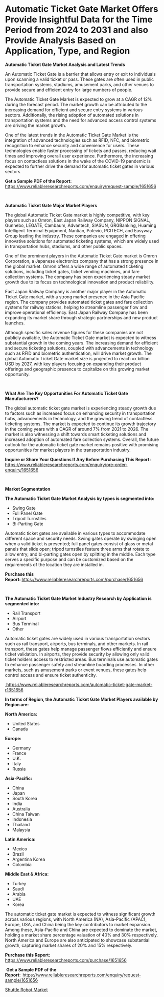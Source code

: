 <p><h1>Automatic Ticket Gate Market Offers Provide Insightful Data for the Time Period from 2024 to 2031 and also Provide Analysis Based on Application, Type, and Region</h1></p><p><strong>Automatic Ticket Gate Market Analysis and Latest Trends</strong></p>
<p><p>An Automatic Ticket Gate is a barrier that allows entry or exit to individuals upon scanning a valid ticket or pass. These gates are often used in public transportation systems, stadiums, amusement parks, and other venues to provide secure and efficient entry for large numbers of people.</p><p>The Automatic Ticket Gate Market is expected to grow at a CAGR of 12% during the forecast period. The market growth can be attributed to the increasing demand for efficient and secure entry systems in various sectors. Additionally, the rising adoption of automated solutions in transportation systems and the need for advanced access control systems are driving the market growth.</p><p>One of the latest trends in the Automatic Ticket Gate Market is the integration of advanced technologies such as RFID, NFC, and biometric recognition to enhance security and convenience for users. These technologies enable faster processing of tickets and passes, reducing wait times and improving overall user experience. Furthermore, the increasing focus on contactless solutions in the wake of the COVID-19 pandemic is expected to further drive the demand for automatic ticket gates in various sectors.</p></p>
<p><strong>Get a Sample PDF of the Report:&nbsp;</strong> <a href="https://www.reliableresearchreports.com/enquiry/request-sample/1651656">https://www.reliableresearchreports.com/enquiry/request-sample/1651656</a></p>
<p>&nbsp;</p>
<p><strong>Automatic Ticket Gate Major Market Players</strong></p>
<p><p>The global Automatic Ticket Gate market is highly competitive, with key players such as Omron, East Japan Railway Company, NIPPON SIGNAL, Gunnebo, LEGATE, Cambaum, Advantech, SIASUN, GRGBanking, Huaming Intelligent Terminal Equipment, Nantian, Potevio, PCITECH, and Easyway Group leading the industry. These companies are engaged in offering innovative solutions for automated ticketing systems, which are widely used in transportation hubs, stadiums, and other public spaces.</p><p>One of the prominent players in the Automatic Ticket Gate market is Omron Corporation, a Japanese electronics company that has a strong presence in the global market. Omron offers a wide range of automated ticketing solutions, including ticket gates, ticket vending machines, and fare collection systems. The company has been experiencing steady market growth due to its focus on technological innovation and product reliability.</p><p>East Japan Railway Company is another major player in the Automatic Ticket Gate market, with a strong market presence in the Asia Pacific region. The company provides automated ticket gates and fare collection systems for railway stations, helping to streamline passenger flow and improve operational efficiency. East Japan Railway Company has been expanding its market share through strategic partnerships and new product launches.</p><p>Although specific sales revenue figures for these companies are not publicly available, the Automatic Ticket Gate market is expected to witness substantial growth in the coming years. The increasing demand for efficient and secure ticketing solutions, coupled with advancements in technology such as RFID and biometric authentication, will drive market growth. The global Automatic Ticket Gate market size is projected to reach xx billion USD by 2027, with key players focusing on expanding their product offerings and geographic presence to capitalize on this growing market opportunity.</p></p>
<p>&nbsp;</p>
<p><strong>What Are The Key Opportunities For Automatic Ticket Gate Manufacturers?</strong></p>
<p><p>The global automatic ticket gate market is experiencing steady growth due to factors such as increased focus on enhancing security in transportation hubs, advancements in technology, and the growing trend of contactless ticketing systems. The market is expected to continue its growth trajectory in the coming years with a CAGR of around 7% from 2021 to 2026. The market is also witnessing a shift towards smart ticketing solutions and increased adoption of automated fare collection systems. Overall, the future outlook for the automatic ticket gate market remains positive with promising opportunities for market players in the transportation industry.</p></p>
<p><strong>Inquire or Share Your Questions If Any Before Purchasing This Report:</strong> <a href="https://www.reliableresearchreports.com/enquiry/pre-order-enquiry/1651656">https://www.reliableresearchreports.com/enquiry/pre-order-enquiry/1651656</a></p>
<p>&nbsp;</p>
<p><strong>Market Segmentation</strong></p>
<p><strong>The Automatic Ticket Gate Market Analysis by types is segmented into:</strong></p>
<p><ul><li>Swing Gate</li><li>Full Panel Gate</li><li>Tripod Turnstiles</li><li>Bi-Parting Gate</li></ul></p>
<p><p>Automatic ticket gates are available in various types to accommodate different space and security needs. Swing gates operate by swinging open when a valid ticket is presented; full panel gates consist of glass or metal panels that slide open; tripod turnstiles feature three arms that rotate to allow entry; and bi-parting gates open by splitting in the middle. Each type serves a specific purpose and can be customized based on the requirements of the location they are installed in.</p></p>
<p><strong>Purchase this Report:&nbsp;</strong><a href="https://www.reliableresearchreports.com/purchase/1651656">https://www.reliableresearchreports.com/purchase/1651656</a></p>
<p>&nbsp;</p>
<p><strong>The Automatic Ticket Gate Market Industry Research by Application is segmented into:</strong></p>
<p><ul><li>Rail Transport</li><li>Airport</li><li>Bus Terminal</li><li>Other</li></ul></p>
<p><p>Automatic ticket gates are widely used in various transportation sectors such as rail transport, airports, bus terminals, and other markets. In rail transport, these gates help manage passenger flows efficiently and ensure ticket validation. In airports, they provide security by allowing only valid ticket holders access to restricted areas. Bus terminals use automatic gates to enhance passenger safety and streamline boarding processes. In other markets, such as amusement parks or event venues, these gates help control access and ensure ticket authenticity.</p></p>
<p><a href="https://www.reliableresearchreports.com/automatic-ticket-gate-market-r1651656">&nbsp;https://www.reliableresearchreports.com/automatic-ticket-gate-market-r1651656</a></p>
<p><strong>In terms of Region, the Automatic Ticket Gate Market Players available by Region are:</strong></p>
<p>
    <p> <strong> North America: </strong>
        <ul>
            <li>United States</li>
            <li>Canada</li>
        </ul>
        </p> 
    <p> <strong> Europe: </strong>
        <ul>
            <li>Germany</li>
            <li>France</li>
            <li>U.K.</li>
            <li>Italy</li>
            <li>Russia</li>
        </ul>
        </p> 
    <p> <strong> Asia-Pacific: </strong>
        <ul>
            <li>China</li>
            <li>Japan</li>
            <li>South Korea</li>
            <li>India</li>
            <li>Australia</li>
            <li>China Taiwan</li>
            <li>Indonesia</li>
            <li>Thailand</li>
            <li>Malaysia</li>
        </ul>
        </p> 
    <p> <strong> Latin America: </strong>
        <ul>
            <li>Mexico</li>
            <li>Brazil</li>
            <li>Argentina Korea</li>
            <li>Colombia</li>
        </ul>
        </p> 
    <p> <strong> Middle East & Africa: </strong>
        <ul>
            <li>Turkey</li>
            <li>Saudi</li>
            <li>Arabia</li>
            <li>UAE</li>
            <li>Korea</li>
        </ul>
    </p>
    </p>
<p><p>The automatic ticket gate market is expected to witness significant growth across various regions, with North America (NA), Asia-Pacific (APAC), Europe, USA, and China being the key contributors to market expansion. Among these, Asia-Pacific and China are expected to dominate the market, holding a market share percentage valuation of 40% and 30% respectively. North America and Europe are also anticipated to showcase substantial growth, capturing market shares of 20% and 15% respectively.</p></p>
<p><strong>Purchase this Report: </strong><a href="https://www.reliableresearchreports.com/purchase/1651656">https://www.reliableresearchreports.com/purchase/1651656</a></p>
<p>&nbsp;<strong>Get a Sample PDF of the Report:&nbsp;&nbsp;</strong><a href="https://www.reliableresearchreports.com/enquiry/request-sample/1651656">https://www.reliableresearchreports.com/enquiry/request-sample/1651656</a></p>
<p><strong></strong></p>
<p><p><a href="https://github.com/dimitrishawkinswaynenp91rgz/Market-Research-Report-List-2/blob/main/shuttle-robot-market.md">Shuttle Robot Market</a></p></p>